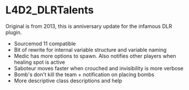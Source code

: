 # L4D2_DLRTalents

Original is from 2013, this is anniversary update for the infamous DLR plugin.

- Sourcemod 11 compatible
- Bit of rewrite for internal variable structure and variable naming
- Medic has more options to spawn. Also notifies other players when healing spot is active
- Saboteur moves faster when crouched and invisibility is more verbose
- Bomb's don't kill the team + notification on placing bombs
- More descriptive class descriptions and help
